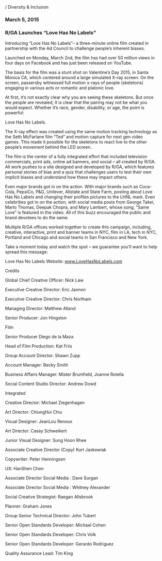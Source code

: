  / Diversity & Inclusion

### March 5, 2015

### R/GA Launches “Love Has No Labels”


Introducing “Love Has No Labels”– a three-minute online film created in partnership with the Ad Council to challenge people’s inherent biases.

Launched on Monday, March 2nd, the film has had over 50 million views in four days on Facebook and has just been released on YouTube.

The basis for the film was a stunt shot on Valentine’s Day 2015, in Santa Monica CA, which centered around a large simulated X-ray screen. On the screen, passersby witnessed full motion x-rays of people (skeletons) engaging in various acts or romantic and platonic love.

At first, it’s not exactly clear why you are seeing these skeletons. But once the people are revealed, it is clear that the pairing may not be what you would expect.  Whether it’s race, gender, disability, or age, the point is powerful:

Love Has No Labels.

The X-ray effect was created using the same motion tracking technology as the Seth McFarlane film “Ted” and motion capture for next gen video games. This made it possible for the skeletons to react live to the other people’s movement behind the LED screen.



The film is the center of a fully integrated effort that included television commercials, print ads, online ad banners, and social – all created by R/GA. All work pushes to a site designed and developed by R/GA, which features personal stories of bias and a quiz that challenges users to test their own implicit biases and understand how these may impact others.

Even major brands got in on the action. With major brands such as Coca-Cola, PepsiCo, P&G, Unilever, Allstate and State Farm, posting about Love Has No Labels and changing their profiles pictures to the LHNL mark. Even celebrities got in on the action, with social media posts from George Takei, Marlo Thomas, Deepak Chopra, and Mary Lambert, whose song, “Same Love” is featured in the video. All of this buzz encouraged the public and brand devotees to do the same.

Multiple R/GA offices worked together to create this campaign, including, creative, interactive, print and banner teams in NYC, film in LA, tech in NYC, Portland and Chicago and social teams in San Francisco and New York.

Take a moment today and watch the spot – we guarantee you’ll want to help spread this message:



Love Has No Labels Website: www.LoveHasNoLabels.com

 

Credits

Global Chief Creative Officer:                    Nick Law

Executive Creative Director:                       Eric Jannon

Executive Creative Director:                       Chris Northam

Managing Director:                                     Matthew Alland

Senior Producer:                                           Jon Hingston

Film

Senior Producer                                            Diego de la Maza

Head of Film Production:                          Kat Friis

Group Account Director:                            Shawn Zupp

Account Manager:                                       Becky Smith

Business Affairs Manager:                        Mister Brumfield, Joanne Rotella

Social Content Studio Director:                Andrew Dowd

Integrated

Creative Director:                                         Michael Ziegenhagen

Art Director:                                                  ChiungHui Chiu

Visual Designer:                                          JeanLou Renoux

Art Director:                                                  Casey Schweikert

Junior Visual Designer:                             Sung Hoon Rhee

Associate Creative Director (Copy)         Kurt Jaskowiak

Copywriter:                                                    Peter Henningsen

UX:                                                                  HanShen Chen

Associate Director Social Media :           Dave Surgan

Associate Director Social Media :           Whitney Alexander

Social Creative Strategist:                          Raegan Allsbrook

Planner:                                                         Graham Jones

Group Senior Technical Director:           John Tubert

Senior Open Standards Developer:        Michael Cohen

Senior Open Standards Developer:        Chris Volk

Senior Open Standards Developer:        Gerardo Rodriguez

Quality Assurance Lead:                           Tim King